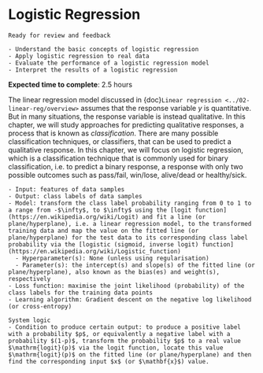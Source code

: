 # Logistic Regression

<!-- Capitalise initials. As compact as possible, prefer ONE line. -->
<!-- We use **UK** English spelling. -->
<!-- File names should be all lowercase, with words separated by hyphens (-), and no spaces.  Each chapter must include an "overview.md" and "quiz-sum-ref.md"-->

```{admonition} Status
Ready for review and feedback
```

```{admonition} Objectives
- Understand the basic concepts of logistic regression
- Apply logistic regression to real data
- Evaluate the performance of a logistic regression model
- Interpret the results of a logistic regression
```

**Expected time to complete**: 2.5 hours

The linear regression model discussed in {doc}`Linear regression <../02-linear-reg/overview>` assumes that the response variable $y$ is quantitative. But in many situations, the response variable is instead qualitative. In this chapter, we will study approaches for predicting qualitative responses, a process that is known as _classification_. There are many possible classification techniques, or classifiers, that can be used to predict a qualitative response. In this chapter, we will focus on logistic regression, which is a classification technique that is commonly used for binary classification, i.e. to predict a binary response, a response with only two possible outcomes such as pass/fail, win/lose, alive/dead or healthy/sick.
<!-- Logistic regression is an extension of linear regression that is used when the response variable is categorical. It is also known as _logit regression_ or _logit model_. In this chapter, we will learn how to use logistic regression to make predictions and understand the relationship between variables. We will learn the basic concepts of logistic regression and apply it to real data. We will also learn how to evaluate the performance of a logistic regression model and interpret the results. -->

```{admonition} Ingredients
- Input: features of data samples
- Output: class labels of data samples
- Model: transform the class label probability ranging from 0 to 1 to a range from -$\infty$, to $\infty$ using the [logit function](https://en.wikipedia.org/wiki/Logit) and fit a line (or plane/hyperplane), i.e. a linear regression model, to the transformed training data and map the value on the fitted line (or plane/hyperplane) for the test data to its corresponding class label probability via the [logistic (sigmoid, inverse logit) function](https://en.wikipedia.org/wiki/Logistic_function)
  - Hyperparameter(s): None (unless using regularisation)
  - Parameter(s): the intercept(s) and slope(s) of the fitted line (or plane/hyperplane), also known as the bias(es) and weight(s), respectively
- Loss function: maximise the joint likelihood (probability) of the class labels for the training data points
- Learning algorithm: Gradient descent on the negative log likelihood (or cross-entropy)
```

```{admonition} System transparency
System logic
- Condition to produce certain output: to produce a positive label with a probability $p$, or equivalently a negative label with a probability $(1-p)$, transform the probability $p$ to a real value $\mathrm{logit}(p)$ via the logit function, locate this value $\mathrm{logit}(p)$ on the fitted line (or plane/hyperplane) and then find the corresponding input $x$ (or $\mathbf{x}$) value.
```
<!-- find a data point $x$ such that $\mathbb{P}(c|\mathbf{x}, \boldsymbol{\beta}) > 0.5$ where $\boldsymbol{\beta}$ is the vector of parameters of the logistic regression model. -->
<!-- - What input to produce certain output:
- How to produce certain output: -->
